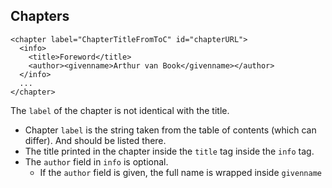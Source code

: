 ## Chapters
```
<chapter label="ChapterTitleFromToC" id="chapterURL">
  <info>
    <title>Foreword</title>    
    <author><givenname>Arthur van Book</givenname></author>
  </info>
  ...
</chapter>
```

The `label` of the chapter is not identical with the title.
* Chapter `label` is the string taken from the table of contents (which can differ). And should be listed there.
* The title printed in the chapter inside the `title` tag inside the `info` tag.
* The `author` field in `info` is optional.
  * If the `author` field is given, the full name is wrapped inside `givenname`